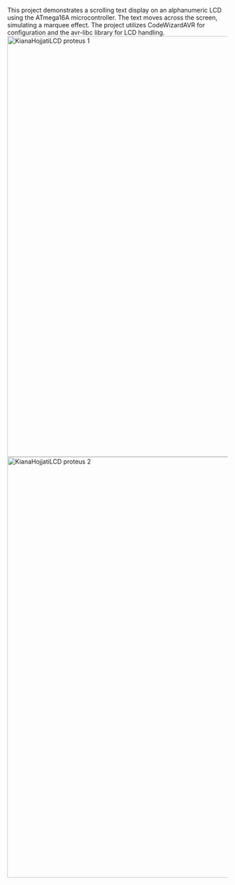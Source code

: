 This project demonstrates a scrolling text display on an alphanumeric LCD using the ATmega16A microcontroller. The text moves across the screen, simulating a marquee effect. The project utilizes CodeWizardAVR for configuration and the avr-libc library for LCD handling.
<img width="960" alt="KianaHojjatiLCD proteus 1" src="https://github.com/user-attachments/assets/28e33b41-34fd-4026-a6a9-2434189c68ed" />
<img width="960" alt="KianaHojjatiLCD proteus 2" src="https://github.com/user-attachments/assets/73546236-2bce-418d-8552-7be542f2b440" />

